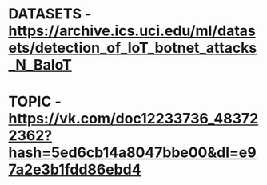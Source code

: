# DATASETS - https://archive.ics.uci.edu/ml/datasets/detection_of_IoT_botnet_attacks_N_BaIoT

# TOPIC - https://vk.com/doc12233736_483722362?hash=5ed6cb14a8047bbe00&dl=e97a2e3b1fdd86ebd4
